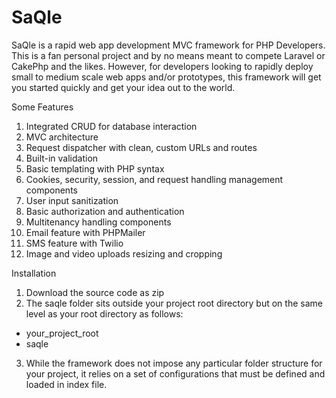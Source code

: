 # SaQle
SaQle is a rapid web app development MVC framework for PHP Developers. This is a fan personal project and by no means meant to compete Laravel or CakePhp and the likes. However, for developers looking to rapidly deploy small to medium scale web apps and/or prototypes, this framework will get you started quickly and get your idea out to the world.

Some Features
1. Integrated CRUD for database interaction
2. MVC architecture
3. Request dispatcher with clean, custom URLs and routes
4. Built-in validation
5. Basic templating with PHP syntax
6. Cookies, security, session, and request handling management components
7. User input sanitization
8. Basic authorization and authentication
9. Multitenancy handling components
10. Email feature with PHPMailer
11. SMS feature with Twilio
12. Image and video uploads resizing and cropping

Installation
1. Download the source code as zip
2. The saqle folder sits outside your project root directory but on the same level as your root directory as follows:
- your_project_root
- saqle
3. While the framework does not impose any particular folder structure for your project, it relies on a set of configurations that must be defined and loaded in index file.

    


